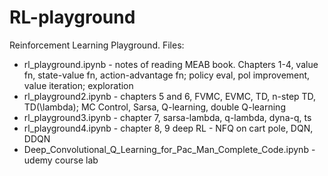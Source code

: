# RL-playground
Reinforcement Learning Playground.
Files:
* rl_playground.ipynb - notes of reading MEAB book. Chapters 1-4, value fn, state-value fn, action-advantage fn; policy eval, pol improvement, value iteration; exploration
* rl_playground2.ipynb - chapters 5 and 6, FVMC, EVMC, TD, n-step TD, TD(\lambda); MC Control, Sarsa, Q-learning, double Q-learning
* rl_playground3.ipynb - chapter 7, sarsa-lambda, q-lambda, dyna-q, ts
* rl_playground4.ipynb - chapter 8, 9 deep RL - NFQ on cart pole, DQN, DDQN
* Deep_Convolutional_Q_Learning_for_Pac_Man_Complete_Code.ipynb - udemy course lab
